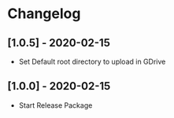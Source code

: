 # Changelog

## [1.0.5] - 2020-02-15

- Set Default root directory to upload in GDrive


## [1.0.0] - 2020-02-15

- Start Release Package
